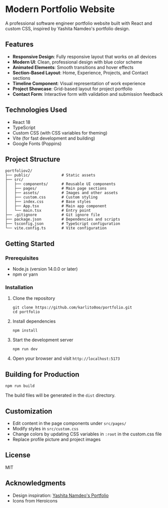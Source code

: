 # Modern Portfolio Website

A professional software engineer portfolio website built with React and custom CSS, inspired by Yashita Namdeo's portfolio design.

## Features

- **Responsive Design**: Fully responsive layout that works on all devices
- **Modern UI**: Clean, professional design with blue color scheme
- **Animated Elements**: Smooth transitions and hover effects
- **Section-Based Layout**: Home, Experience, Projects, and Contact sections
- **Timeline Component**: Visual representation of work experience
- **Project Showcase**: Grid-based layout for project portfolio
- **Contact Form**: Interactive form with validation and submission feedback

## Technologies Used

- React 18
- TypeScript
- Custom CSS (with CSS variables for theming)
- Vite (for fast development and building)
- Google Fonts (Poppins)

## Project Structure

```
portfoliov2/
├── public/              # Static assets
├── src/
│   ├── components/      # Reusable UI components
│   ├── pages/           # Main page sections
│   ├── assets/          # Images and other assets
│   ├── custom.css       # Custom styling
│   ├── index.css        # Base styles
│   ├── App.tsx          # Main app component
│   └── main.tsx         # Entry point
├── .gitignore           # Git ignore file
├── package.json         # Dependencies and scripts
├── tsconfig.json        # TypeScript configuration
└── vite.config.ts       # Vite configuration
```

## Getting Started

### Prerequisites

- Node.js (version 14.0.0 or later)
- npm or yarn

### Installation

1. Clone the repository
   ```
   git clone https://github.com/karlito0oo/portfolio.git
   cd portfolio
   ```

2. Install dependencies
   ```
   npm install
   ```

3. Start the development server
   ```
   npm run dev
   ```

4. Open your browser and visit `http://localhost:5173`

## Building for Production

```
npm run build
```

The build files will be generated in the `dist` directory.

## Customization

- Edit content in the page components under `src/pages/`
- Modify styles in `src/custom.css`
- Change colors by updating CSS variables in `:root` in the custom.css file
- Replace profile picture and project images

## License

MIT

## Acknowledgments

- Design inspiration: [Yashita Namdeo's Portfolio](https://yashitanamdeo.github.io/)
- Icons from Heroicons
